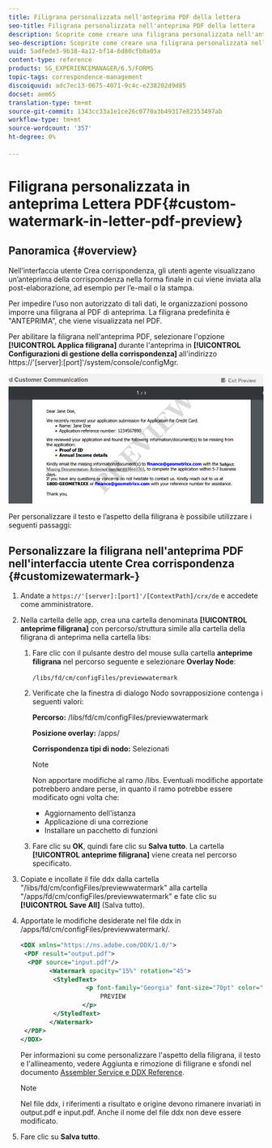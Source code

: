 ```yaml
---
title: Filigrana personalizzata nell'anteprima PDF della lettera
seo-title: Filigrana personalizzata nell'anteprima PDF della lettera
description: Scoprite come creare una filigrana personalizzata nell'anteprima PDF della lettera.
seo-description: Scoprite come creare una filigrana personalizzata nell'anteprima PDF della lettera.
uuid: 5adfede3-9b38-4a12-bf14-6d80cfb0a05a
content-type: reference
products: SG_EXPERIENCEMANAGER/6.5/FORMS
topic-tags: correspondence-management
discoiquuid: adc7ec13-0675-4071-9c4c-e238202d9d85
docset: aem65
translation-type: tm+mt
source-git-commit: 1343cc33a1e1ce26c0770a3b49317e82353497ab
workflow-type: tm+mt
source-wordcount: '357'
ht-degree: 0%

---
```



# Filigrana personalizzata in anteprima Lettera PDF{#custom-watermark-in-letter-pdf-preview}

## Panoramica {#overview}

Nell’interfaccia utente Crea corrispondenza, gli utenti agente visualizzano un’anteprima della corrispondenza nella forma finale in cui viene inviata alla post-elaborazione, ad esempio per l’e-mail o la stampa.

Per impedire l’uso non autorizzato di tali dati, le organizzazioni possono imporre una filigrana al PDF di anteprima. La filigrana predefinita è &quot;ANTEPRIMA&quot;, che viene visualizzata nel PDF.

Per abilitare la filigrana nell&#39;anteprima PDF, selezionare l&#39;opzione **[!UICONTROL Applica filigrana]** durante l&#39;anteprima in **[!UICONTROL Configurazioni di gestione della corrispondenza]** all&#39;indirizzo https://&#39;[server]:[port]&#39;/system/console/configMgr.

![filigrana predefinita](assets/default-watermark.png)

Per personalizzare il testo e l’aspetto della filigrana è possibile utilizzare i seguenti passaggi:

## Personalizzare la filigrana nell&#39;anteprima PDF nell&#39;interfaccia utente Crea corrispondenza {#customizewatermark-}

1. Andate a `https://'[server]:[port]'/[ContextPath]/crx/de` e accedete come amministratore.
1. Nella cartella delle app, crea una cartella denominata **[!UICONTROL anteprime filigrana]** con percorso/struttura simile alla cartella della filigrana di anteprima nella cartella libs:

   1. Fare clic con il pulsante destro del mouse sulla cartella **anteprime filigrana** nel percorso seguente e selezionare **Overlay Node**:

      `/libs/fd/cm/configFiles/previewwatermark`

   1. Verificate che la finestra di dialogo Nodo sovrapposizione contenga i seguenti valori:

      **Percorso:** /libs/fd/cm/configFiles/previewwatermark

      **Posizione overlay:** /apps/

      **Corrispondenza tipi di nodo:** Selezionati

      >[!NOTE]
      >
      >Non apportare modifiche al ramo /libs. Eventuali modifiche apportate potrebbero andare perse, in quanto il ramo potrebbe essere modificato ogni volta che:
      >
      >    
      >    
      >    * Aggiornamento dell’istanza
      >    * Applicazione di una correzione
      >    * Installare un pacchetto di funzioni


   1. Fare clic su **OK**, quindi fare clic su **Salva tutto**. La cartella **[!UICONTROL anteprime filigrana]** viene creata nel percorso specificato.



1. Copiate e incollate il file ddx dalla cartella &quot;/libs/fd/cm/configFiles/previewwatermark&quot; alla cartella &quot;/apps/fd/cm/configFiles/previewwatermark&quot; e fate clic su **[!UICONTROL Save All]** (Salva tutto).
1. Apportate le modifiche desiderate nel file ddx in /apps/fd/cm/configFiles/previewwatermark/.

   ```xml
   <DDX xmlns="https://ns.adobe.com/DDX/1.0/">
    <PDF result="output.pdf">
     <PDF source="input.pdf"/>
           <Watermark opacity="15%" rotation="45">
            <StyledText>
                     <p font-family="Georgia" font-size="70pt" color="black" font-weight="bold">
                         PREVIEW
                    </p>
            </StyledText>
           </Watermark>
    </PDF>
   </DDX>
   ```

   Per informazioni su come personalizzare l&#39;aspetto della filigrana, il testo e l&#39;allineamento, vedere Aggiunta e rimozione di filigrane e sfondi nel documento [Assembler Service e DDX Reference](https://help.adobe.com/en_US/livecycle/11.0/ddxRef.pdf).

   >[!NOTE]
   >
   >Nel file ddx, i riferimenti a risultato e origine devono rimanere invariati in output.pdf e input.pdf. Anche il nome del file ddx non deve essere modificato.

1. Fare clic su **Salva tutto**.

